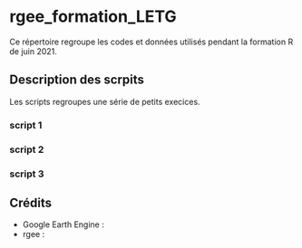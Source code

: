 # rgee_formation_LETG

Ce répertoire regroupe les codes et données utilisés pendant la formation R de juin 2021.

## Description des scrpits
Les scripts regroupes une série de petits execices. 
### script 1

### script 2 

### script 3

## Crédits

* Google Earth Engine : 
* rgee : 


